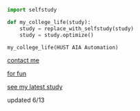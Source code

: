 ```python
import selfstudy

def my_college_life(study):
    study = replace_with_selfstudy(study)
    study = study.optimize()

my_college_life(HUST AIA Automation)
```
[contact me](about.md)

[for fun](test.md)

[see my latest study](latex入门.md)

updated 6/13
